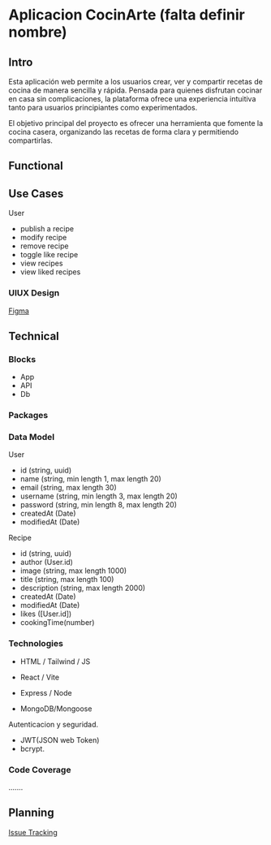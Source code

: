 # Aplicacion CocinArte (falta definir nombre)

## Intro

Esta aplicación web permite a los usuarios crear, ver y compartir recetas de cocina de manera sencilla y rápida. Pensada para quienes disfrutan cocinar en casa sin complicaciones, la plataforma ofrece una experiencia intuitiva tanto para usuarios principiantes como experimentados.

El objetivo principal del proyecto es ofrecer una herramienta que fomente la cocina casera, organizando las recetas de forma clara y permitiendo compartirlas.


## Functional


## Use Cases

User 
- publish a recipe
- modify recipe
- remove recipe
- toggle like recipe
- view recipes
- view liked recipes

### UIUX Design
[Figma](https://www.figma.com/design/125jupY0bbtEOsGY0PItvS/Untitled?node-id=0-1&p=f&t=JAgxOb3bMUzG9naM-0)


## Technical


### Blocks
- App
- API
- Db
 ### Packages

### Data Model

User
- id (string, uuid)
- name (string, min length 1, max length 20)
- email (string, max length 30)
- username (string, min length 3, max length 20)
- password (string, min length 8, max length 20)
- createdAt (Date)
- modifiedAt (Date)

Recipe
- id (string, uuid)
- author (User.id)
- image (string, max length 1000)
- title (string, max length 100)
- description (string, max length 2000)
- createdAt (Date)
- modifiedAt (Date)
- likes ([User.id])
- cookingTime(number)



### Technologies


- HTML / Tailwind / JS
- React / Vite
- Express / Node

- MongoDB/Mongoose

Autenticacion y seguridad.

- JWT(JSON web Token)
- bcrypt.

### Code Coverage

.......


## Planning
[Issue Tracking](https://https://github.com/b00tc4mp/isdi-bootcamp-202501/issues/79)